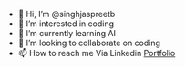 - 👋 Hi, I’m @singhjaspreetb
- 👀 I’m interested in coding
- 🌱 I’m currently learning AI
- 💞️ I’m looking to collaborate on coding
- 📫 How to reach me Via Linkedin
<a href="https://singhjaspreetb.github.io/singhjaspreetb/">Portfolio</a>
<!---
singhjaspreetb/singhjaspreetb is a ✨ special ✨ repository because its `README.md` (this file) appears on your GitHub profile.
You can click the Preview link to take a look at your changes.
--->
